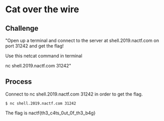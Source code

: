 # Cat over the wire

## Challenge

"Open up a terminal and connect to the server at shell.2019.nactf.com on port 31242 and get the flag!

Use this netcat command in terminal

nc shell.2019.nactf.com 31242"

## Process

Connect to nc shell.2019.nactf.com 31242 in order to get the flag.

```
$ nc shell.2019.nactf.com 31242
```

The flag is nactf{th3_c4ts_0ut_0f_th3_b4g}